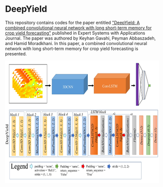 # DeepYield

 This repository contains codes for the paper entitled <a href="https://www.sciencedirect.com/science/article/pii/S0957417421009210" target="_blank">"DeepYield: A combined convolutional neural network with long short-term memory for crop yield forecasting"</a> published in Expert Systems with Applications Journal. The paper was authored by Keyhan Gavahi, Peyman Abbaszadeh, and Hamid Moradkhani. In this paper, a combined convolutional neural network with long short-term memory for crop yield forecasting is presented.

<p align="center">
<img src="figures/Figure5.jpg" width="600" height="400">
</p>
